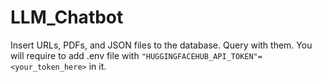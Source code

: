 # LLM_Chatbot

Insert URLs, PDFs, and JSON files to the database. Query with them.
You will require to add .env file with `"HUGGINGFACEHUB_API_TOKEN"=<your_token_here>` in it.